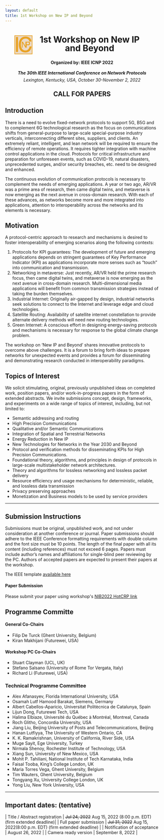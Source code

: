 ```yaml
---
layout: default
title: 1st Workshop on New IP and Beyond
---
```

<!-- <h1 style="text-align: center;">1st Workshop on New IP and Beyond</h1> -->

<div style="clear: both;">
  <div style="float: left; padding-left:30px">
    <img src="assets/img/icnp_logo.png" width='60' height='YYY' alt="">
  </div>
  <div>
    <h1 style="text-align: center; padding-right:40px; line-height:1em;">1st Workshop on New IP and Beyond</h1>
  </div>
</div>

<h4 style="text-align: center;line-height:2em;">Organized by: IEEE ICNP 2022</h4>
<h5 style="text-align: center; line-height:0em;">The 30th IEEE International Conference on Network Protocols</h5>
<h6 style="text-align: center;line-height:0em;">Lexington, Kentucky, USA, October 30-November 2, 2022</h6>

<h2 style="text-align: center;">CALL FOR PAPERS</h2>

## Introduction

There is a need to evolve fixed-network protocols to support 5G, B5G and to complement 6G technological research as the focus on communications shifts from general-purpose to large-scale special-purpose industry verticals, interconnecting different sites, suppliers, and clients. An extremely reliant, intelligent, and lean network will be required to ensure the efficiency of remote operations. It requires tighter integration with machine control applications in the cloud. Protocols for critical infrastructure and preparation for unforeseen events, such as COVID-19, natural disasters, unprecedented surges, and/or security breaches, etc. need to be designed and enhanced.

The continuous evolution of communication protocols is necessary to complement the needs of emerging applications. A year or two ago, AR/VR was a prime area of research, then came digital twins, and metaverse is now emerging as the next avenue in cross-domain research. With each of these advances, as networks become more and more integrated into applications, attention to interoperability across the networks and its elements is necessary.


## Motivation

A protocol-centric approach to research and mechanisms is desired to foster interoperability of emerging scenarios along the following contexts:
1. Protocols for KPI guarantees: The development of future and emerging applications depends on stringent guarantees of Key Performance Indicator (KPI) as applications incorporate more senses such as “touch” into communication and transmission.
2. Networking in metaverse: Just recently, AR/VR held the prime research focus, then came digital twins, and metaverse is now emerging as the next avenue in cross-domain research. Multi-dimensional media applications will benefit from common transmission strategies instead of taking the burden themselves.
3.	Industrial Internet: Originally air-gapped by design, industrial networks seek solutions to connect to the Internet and leverage edge and cloud technologies.
4.	Satellite Routing: Availability of satellite internet constellation to provide alternate delivery methods will need new routing technologies.
5.	Green Internet: A conscious effort in designing energy-saving protocols and mechanisms is necessary for response to the global climate change problem.

The workshop on ‘New IP and Beyond’ shares innovative protocols to overcome above challenges. It is a forum to bring forth ideas to prepare networks for unexpected events and provides a forum for disseminating and demonstrating research conducted in interoperability paradigms.

## Topics of Interest

We solicit stimulating, original, previously unpublished ideas on completed work, position papers, and/or work-in-progress papers in the form of extended abstracts. We invite submissions concept, design, frameworks, and experiments on a wide range of topics of interest, including, but not limited to:

-	Semantic addressing and routing
-	High Precision Communications
-	Qualitative and/or Semantic Communications
-	Integration of Spatial and Terrestrial Networks
-	Energy Reduction in New IP
-	New Technologies for Networks in the Year 2030 and Beyond
-	Protocol and verification methods for disseminating KPIs for High Precision Communications.
-	Foundational theory, algorithms, and principles in design of protocols in large-scale multistakeholder network architectures.
-	Theory and algorithms for lossless networking and lossless packet delivery
-	Resource efficiency and usage mechanisms for deterministic, reliable, and lossless data transmission
-	Privacy preserving approaches
-	Monetization and Business models to be used by service providers

----

## Submission Instructions

Submissions must be original, unpublished work, and not under consideration at another conference or journal. Paper submissions should adhere to the IEEE Conference formatting requirements  with double column and the font size must be 10 points. The length of the final paper with all its content (including references) must not exceed 6 pages. Papers must include author’s names and affiliations for single-blind peer reviewing by the PC. Authors of accepted papers are expected to present their papers at the workshop.

The IEEE template [available here](https://www.ieee.org/conferences/publishing/templates.html)

#### Paper Submission

Please submit your paper using workshop's  [NIB2022 HotCRP link](https://newipandbeyond22.hotcrp.com/)

## Programme Committe


#### General Co-Chairs
-	Filip De Turck (Ghent University, Belgium)
-	Kiran Makhijani (Futurewei, USA)

#### Workshop PC Co-Chairs
- Stuart Clayman (UCL, UK)
- Stefano Salsano (University of Rome Tor Vergata, Italy)
- Richard Li (Futurewei, USA)

### Technical Programme Committee

- Alex Afanasyev,     Florida International University, USA
- Osamah Lutf Hamood Barakat, Siemens, Germany
- Albert Cabellos-Aparicio,   Universitat Politècnica de Catalunya, Spain
- Lijun Dong,         Futurewei Tech, USA
- Halima Elbiaze,     Université du Québec à Montréal, Montreal, Canada
- Roch Glitho,        Concordia University, USA
- Jiang Liu,          Beijing University of Posts and Telecommunications, Beijing
- Hanan Lutfiyya,     The University of Western Ontario, CA
- K. K. Ramakrishnan, University of California, River Side, USA
- Muge Sayit,         Ege University, Turkey
- Nirmala Shenoy,     Rochester Institute of Technology, USA
- Xiang Sun,          University of New Mexico, USA
- Mohit P. Tahiliani, National Institute of Tech Karnataka, India
- Faisal Tooba,       King’s College London, UK
- Maria Torres Vega,  Ghent University, Belgium
- Tim Wauters,        Ghent University, Belgium
- Tongyang Xu,        University College London, UK
- Yong Liu,           New York University, USA

---

## Important dates: (tentative)

| Title / Abstract registration	| ~~Jul 24, 2022~~ Aug 15, 2022 (8:00 p.m. EDT) (firm extended deadline)|
| Full paper submission	| ~~Jul 31, 2022~~ Aug 15, 2022(8:00 p.m. EDT) (firm extended deadline) |
| Notification of acceptance |	August 26, 2022 |
| Camera ready version | 	September 8, 2022 |
